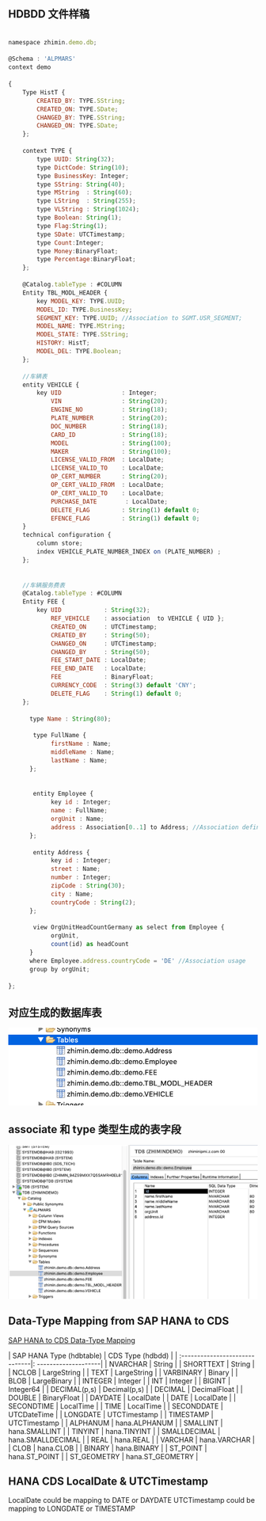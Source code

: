 ## HDBDD 文件样稿
``` js

namespace zhimin.demo.db;

@Schema : 'ALPMARS'
context demo

{
    Type HistT {
        CREATED_BY: TYPE.SString;
        CREATED_ON: TYPE.SDate;
        CHANGED_BY: TYPE.SString;
        CHANGED_ON: TYPE.SDate;
    };
    
    context TYPE {
        type UUID: String(32);
        type DictCode: String(10);
        type BusinessKey: Integer;
        type SString: String(40);
        type MString  : String(60);
        type LString  : String(255);
        type VLString : String(1024);
        type Boolean: String(1);
        type Flag:String(1);
        type SDate: UTCTimestamp;
        type Count:Integer;
        type Money:BinaryFloat;
        type Percentage:BinaryFloat;
    };
    
    @Catalog.tableType : #COLUMN 
    Entity TBL_MODL_HEADER {
        key MODEL_KEY: TYPE.UUID;
        MODEL_ID: TYPE.BusinessKey;
        SEGMENT_KEY: TYPE.UUID; //Association to SGMT.USR_SEGMENT;
        MODEL_NAME: TYPE.MString;
        MODEL_STATE: TYPE.SString;
        HISTORY: HistT;
        MODEL_DEL: TYPE.Boolean;
    };

    //车辆表
    entity VEHICLE {
        key UID                 : Integer;
            VIN                 : String(20);
            ENGINE_NO           : String(18);
            PLATE_NUMBER        : String(20);
            DOC_NUMBER          : String(18);
            CARD_ID             : String(18);
            MODEL               : String(100);
            MAKER               : String(100);
            LICENSE_VALID_FROM  : LocalDate;
            LICENSE_VALID_TO    : LocalDate;
            OP_CERT_NUMBER      : String(20);
            OP_CERT_VALID_FROM  : LocalDate;
            OP_CERT_VALID_TO    : LocalDate;
            PURCHASE_DATE        : LocalDate;
            DELETE_FLAG         : String(1) default 0;
            EFENCE_FLAG         : String(1) default 0;
    }
    technical configuration {
        column store;
        index VEHICLE_PLATE_NUMBER_INDEX on (PLATE_NUMBER) ;
    };
    

    //车辆服务费表
    @Catalog.tableType : #COLUMN 
    Entity FEE {
        key UID            : String(32);
            REF_VEHICLE    : association  to VEHICLE { UID };
            CREATED_ON     : UTCTimestamp;
            CREATED_BY     : String(50);
            CHANGED_ON     : UTCTimestamp;
            CHANGED_BY     : String(50);
            FEE_START_DATE : LocalDate;
            FEE_END_DATE   : LocalDate;
            FEE            : BinaryFloat;
            CURRENCY_CODE  : String(3) default 'CNY';
            DELETE_FLAG    : String(1) default 0;
    };

      type Name : String(80);
      
       type FullName {
            firstName : Name;
            middleName : Name;
            lastName : Name;
      };

       
       entity Employee {
            key id : Integer;
            name : FullName;
            orgUnit : Name;
            address : Association[0..1] to Address; //Association definition
      };
      
       entity Address {
            key id : Integer;
            street : Name;
            number : Integer;
            zipCode : String(30);
            city : Name;
            countryCode : String(2);
      };
      
       view OrgUnitHeadCountGermany as select from Employee {
            orgUnit,
            count(id) as headCount
      }
      where Employee.address.countryCode = 'DE' //Association usage
      group by orgUnit;

};

```

## 对应生成的数据库表

![table-names](./images/table-names.png)


## associate 和 type 类型生成的表字段

![association](./images/association.png)


## Data-Type Mapping from SAP HANA to CDS
[SAP HANA to CDS Data-Type Mapping](https://help.sap.com/viewer/09b6623836854766b682356393c6c416/2.0.02/en-US/a83fe9b8de1c4f4bbee3eea675851a04.html)


| SAP HANA Type (hdbtable) | CDS Type (hdbdd) |
| :------------------------------|: --------------------| 
|    NVARCHAR                      |   String                   |
|    SHORTTEXT                     |   String                  |
|    NCLOB | LargeString |
|    TEXT   |   LargeString |
|   VARBINARY |   Binary |
|   BLOB  |  LargeBinary  |
|  INTEGER  |   Integer   |
|   INT |   Integer  |
|   BIGINT   |   Integer64   |
|  DECIMAL(p,s)  |   Decimal(p,s)   |
|  DECIMAL    |   DecimalFloat  | 
|  DOUBLE  |   BinaryFloat   |
|   DAYDATE   |   LocalDate   |
|   DATE   |    LocalDate |
| SECONDTIME |   LocalTime   |
|  TIME   |   LocalTime    |
|  SECONDDATE   |   UTCDateTime   |
|   LONGDATE    |    UTCTimestamp    |
|  TIMESTAMP    |   UTCTimestamp   |
|   ALPHANUM    |  hana.ALPHANUM |
| SMALLINT | hana.SMALLINT |
| TINYINT | hana.TINYINT |
| SMALLDECIMAL | hana.SMALLDECIMAL |
| REAL | hana.REAL |
| VARCHAR |  hana.VARCHAR  |
| CLOB  | hana.CLOB  |
| BINARY | hana.BINARY |
| ST_POINT | hana.ST_POINT |
| ST_GEOMETRY |  hana.ST_GEOMETRY |



## HANA CDS LocalDate & UTCTimestamp
LocalDate could be mapping to DATE or DAYDATE
UTCTimestamp could be mapping to LONGDATE or TIMESTAMP
